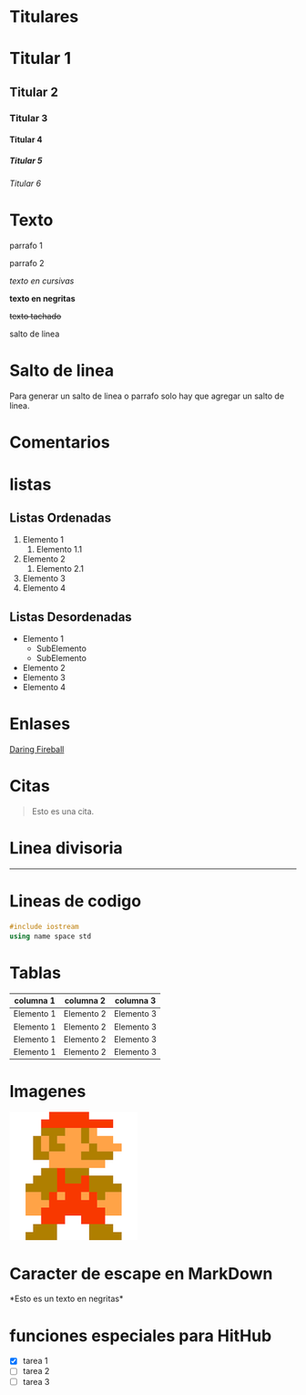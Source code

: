 # Titulares

# Titular 1
## Titular 2
### Titular 3
#### Titular 4
##### Titular 5
###### Titular 6

# Texto
parrafo 1

parrafo 2

*texto en cursivas*

**texto en negritas**

~~texto tachado~~

salto de linea

# Salto de linea

Para generar un salto de linea o parrafo solo hay que agregar un salto de linea.

# Comentarios

<!--Estos es un comentario-->

# listas

## Listas Ordenadas

1. Elemento 1
    1. Elemento 1.1
2. Elemento 2
    1. Elemento 2.1
3. Elemento 3
4. Elemento 4

## Listas Desordenadas

* Elemento 1
    * SubElemento
    * SubElemento 
* Elemento 2
* Elemento 3
* Elemento 4

# Enlases

[Daring Fireball](https://daringfireball.net/projects/markdown/ "WebSite MarkDown")

# Citas

>Esto es una cita.

# Linea divisoria

___

# Lineas de codigo

``` c++
#include iostream
using name space std
```

# Tablas

|  columna 1| columna 2 | columna 3|
|-----------|-----------|-----------|
|Elemento 1 |Elemento 2 |Elemento 3 |
|Elemento 1 |Elemento 2 |Elemento 3 |
|Elemento 1 |Elemento 2 |Elemento 3 |
|Elemento 1 |Elemento 2 |Elemento 3 |

# Imagenes

![Mario Bros](img/mariobros.png "Mario Bros")

# Caracter de escape en MarkDown

\*Esto es un texto en negritas*

# funciones especiales para HitHub

* [x] tarea 1
* [ ] tarea 2
* [ ] tarea 3
